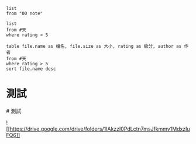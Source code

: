 ```dataview
list
from "00 note"
```

```dataview
list
from #天
where rating > 5
```

```dataview
table file.name as 檔名, file.size as 大小, rating as 級分, author as 作者
from #天
where rating > 5
sort file.name desc
```

<h1 class="h1">測試</h1>
# 測試 

![[https://drive.google.com/drive/folders/1IAkzzI0PdLctn7msJfkmmv1MdxzIuFQ6]]
